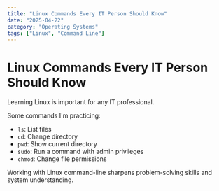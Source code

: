 ```yaml
---
title: "Linux Commands Every IT Person Should Know"
date: "2025-04-22"
category: "Operating Systems"
tags: ["Linux", "Command Line"]
---
```


# Linux Commands Every IT Person Should Know

Learning Linux is important for any IT professional.

Some commands I'm practicing:
- `ls`: List files
- `cd`: Change directory
- `pwd`: Show current directory
- `sudo`: Run a command with admin privileges
- `chmod`: Change file permissions

Working with Linux command-line sharpens problem-solving skills and system understanding.
